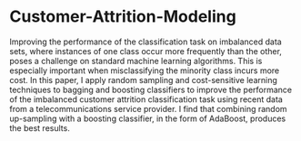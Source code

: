 # Customer-Attrition-Modeling
Improving the performance of the classification task on imbalanced data sets, where instances of one class occur more frequently than the other, poses a challenge on standard machine learning algorithms. This is especially important when misclassifying the minority class incurs more cost. In this paper, I apply random sampling and cost-sensitive learning techniques to bagging and boosting classifiers to improve the performance of the imbalanced customer attrition classification task using recent data from a telecommunications service provider. I find that combining random up-sampling with a boosting classifier, in the form of AdaBoost, produces the best results.

